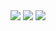 <div id="header" align="center">
  <img src="https://media.giphy.com/media/ZwMF9XIF7eo9i/giphy.gif"/>
  <img src="https://media.giphy.com/media/ZwMF9XIF7eo9i/giphy.gif"/>
  <img src="https://media.giphy.com/media/ZwMF9XIF7eo9i/giphy.gif"/>
</div>

